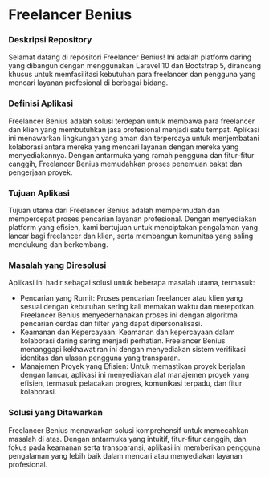# Freelancer Benius

### Deskripsi Repository
Selamat datang di repositori Freelancer Benius! Ini adalah platform daring yang dibangun dengan menggunakan Laravel 10 dan Bootstrap 5, dirancang khusus untuk memfasilitasi kebutuhan para freelancer dan pengguna yang mencari layanan profesional di berbagai bidang.

### Definisi Aplikasi
Freelancer Benius adalah solusi terdepan untuk membawa para freelancer dan klien yang membutuhkan jasa profesional menjadi satu tempat. Aplikasi ini menawarkan lingkungan yang aman dan terpercaya untuk menjembatani kolaborasi antara mereka yang mencari layanan dengan mereka yang menyediakannya. Dengan antarmuka yang ramah pengguna dan fitur-fitur canggih, Freelancer Benius memudahkan proses penemuan bakat dan pengerjaan proyek.

### Tujuan Aplikasi
Tujuan utama dari Freelancer Benius adalah mempermudah dan mempercepat proses pencarian layanan profesional. Dengan menyediakan platform yang efisien, kami bertujuan untuk menciptakan pengalaman yang lancar bagi freelancer dan klien, serta membangun komunitas yang saling mendukung dan berkembang.

### Masalah yang Diresolusi
Aplikasi ini hadir sebagai solusi untuk beberapa masalah utama, termasuk:
- Pencarian yang Rumit: Proses pencarian freelancer atau klien yang sesuai dengan kebutuhan sering kali memakan waktu dan merepotkan. Freelancer Benius menyederhanakan proses ini dengan algoritma pencarian cerdas dan filter yang dapat dipersonalisasi.
- Keamanan dan Kepercayaan: Keamanan dan kepercayaan dalam kolaborasi daring sering menjadi perhatian. Freelancer Benius menanggapi kekhawatiran ini dengan menyediakan sistem verifikasi identitas dan ulasan pengguna yang transparan.
- Manajemen Proyek yang Efisien: Untuk memastikan proyek berjalan dengan lancar, aplikasi ini menyediakan alat manajemen proyek yang efisien, termasuk pelacakan progres, komunikasi terpadu, dan fitur kolaborasi.

### Solusi yang Ditawarkan
Freelancer Benius menawarkan solusi komprehensif untuk memecahkan masalah di atas. Dengan antarmuka yang intuitif, fitur-fitur canggih, dan fokus pada keamanan serta transparansi, aplikasi ini memberikan pengguna pengalaman yang lebih baik dalam mencari atau menyediakan layanan profesional.
